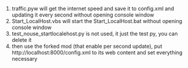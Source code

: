 1. traffic.pyw will get the internet speed and save it to config.xml and updating it every second without opening console window
2. Start_LocalHost.vbs will start the Start_LocalHost.bat without opening console window
3. test_nouse_startlocalehost.py is not used, it just the test py, you can delete it
4. then use the forked mod (that enable per second update), put http://localhost:8000/config.xml to its web content and set everything necessary
